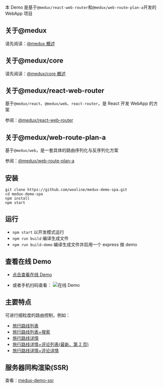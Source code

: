 本 Demo 是基于`@medux/react-web-router`和`@medux/web-route-plan-a`开发的 WebApp 项目

## 关于@medux

请先阅读：[@medux 概述](https://github.com/wooline/medux)

## 关于@medux/core

请先阅读：[@medux/core 概述](https://github.com/wooline/medux/tree/master/packages/core)

## 关于@medux/react-web-router

基于`@medux/react`、`@medux/web`、`react-router`，是 React 开发 WebApp 的方案

参阅：[@medux/react-web-router](https://github.com/wooline/medux/tree/master/packages/react-web-router)

## 关于@medux/web-route-plan-a

基于`@medux/web`，是一套具体的路由序列化与反序列化方案

参阅：[@medux/web-route-plan-a](https://github.com/wooline/medux/tree/master/packages/web-route-plan-a)

## 安装

```
git clone https://github.com/wooline/medux-demo-spa.git
cd medux-demo-spa
npm install
npm start
```

## 运行

- `npm start` 以开发模式运行
- `npm run build` 编译生成文件
- `npm run build-demo` 编译生成文件并启用一个 express 做 demo

## 查看在线 Demo

- [点击查看在线 Demo](http://react-coat.spa.teying.vip/)

- 或者手机扫码查看：
  ![在线 Demo](https://github.com/wooline/react-coat-spa-demo/blob/master/docs/imgs/qr.png)

## 主要特点

可进行细粒度的路由控制，例如：

- [旅行路线列表](http://react-coat.spa.teying.vip/photos)
- [旅行路线列表+搜索](http://react-coat.spa.teying.vip/photos?photos-search=%7B%22title%22%3A%22%u6D77%u5929%22%7D)
- [旅行路线详情](http://react-coat.spa.teying.vip/photos/1/comments?comments-search=%7B%22articleId%22%3A%221%22%7D)
- [旅行路线详情+评论列表(最新、第 2 页)](http://react-coat.spa.teying.vip/photos/1/comments?comments-search=%7B%22articleId%22%3A%221%22%2C%22isNewest%22%3Atrue%2C%22page%22%3A2%7D&photos-showComment=true)
- [旅行路线详情+评论详情](http://react-coat.spa.teying.vip/photos/1/comments/16?photos-showComment=true)

## 服务器同构渲染(SSR)

查看：[medux-demo-ssr](https://github.com/wooline/medux-demo-ssr)
